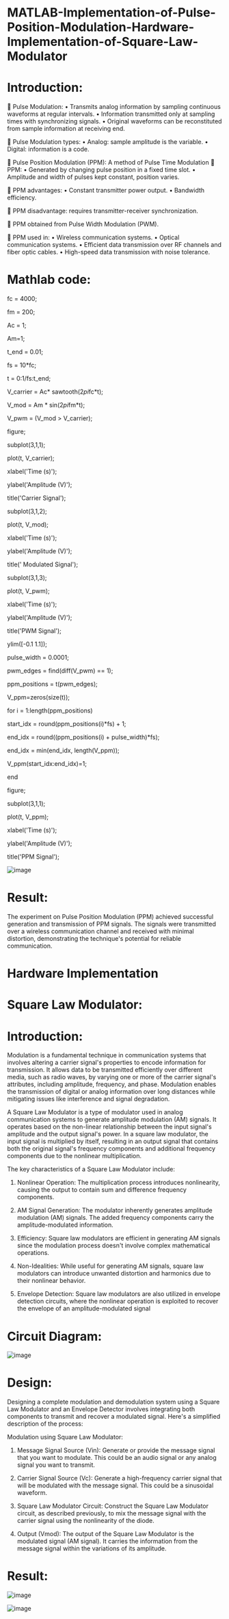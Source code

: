 # MATLAB-Implementation-of-Pulse-Position-Modulation-Hardware-Implementation-of-Square-Law-Modulator


# Introduction:

	Pulse Modulation:
•	Transmits analog information by sampling continuous waveforms at regular intervals.
•	Information transmitted only at sampling times with synchronizing signals.
•	Original waveforms can be reconstituted from sample information at receiving end.

	Pulse Modulation types:
•	Analog: sample amplitude is the variable.
•	Digital: information is a code.

	Pulse Position Modulation (PPM): A method of Pulse Time Modulation
	PPM: 
•	Generated by changing pulse position in a fixed time slot.
•	Amplitude and width of pulses kept constant, position varies.

	PPM advantages:
•	Constant transmitter power output.
•	Bandwidth efficiency.

	PPM disadvantage: requires transmitter-receiver synchronization.

	PPM obtained from Pulse Width Modulation (PWM).

	PPM used in:
•	Wireless communication systems. 
•	Optical communication systems. 
•	Efficient data transmission over RF channels and fiber optic cables. 
•	High-speed data transmission with noise tolerance.

# Mathlab code:

fc = 4000; 

fm = 200;

Ac = 1;

Am=1;

t_end = 0.01; 

fs = 10*fc;

t = 0:1/fs:t_end;

V_carrier = Ac* sawtooth(2*pi*fc*t);

V_mod = Am * sin(2*pi*fm*t);

V_pwm = (V_mod > V_carrier);

figure; 

subplot(3,1,1); 

plot(t, V_carrier); 

xlabel('Time (s)');

ylabel('Amplitude (V)'); 

title('Carrier Signal');

subplot(3,1,2);

plot(t, V_mod); 

xlabel('Time (s)');

ylabel('Amplitude (V)');

title(' Modulated Signal'); 

subplot(3,1,3);

plot(t, V_pwm); 

xlabel('Time (s)');

ylabel('Amplitude (V)'); 

title('PWM Signal');

ylim([-0.1 1.1]);

pulse_width = 0.0001;

pwm_edges = find(diff(V_pwm) == 1);

ppm_positions = t(pwm_edges);

V_ppm=zeros(size(t));

for i = 1:length(ppm_positions)

start_idx = round(ppm_positions(i)*fs) + 1;

end_idx = round((ppm_positions(i) + pulse_width)*fs);

end_idx = min(end_idx, length(V_ppm)); 

V_ppm(start_idx:end_idx)=1;

end

figure;

subplot(3,1,1);

plot(t, V_ppm); 

xlabel('Time (s)');

ylabel('Amplitude (V)'); 

title('PPM Signal');


![image](https://github.com/user-attachments/assets/4931f591-2533-43b8-b3c3-203f728a3130)


# Result:
The experiment on Pulse Position Modulation (PPM) achieved successful generation and transmission of PPM signals. 
The signals were transmitted over a wireless communication channel and received with minimal distortion, demonstrating the technique's potential for reliable communication. 


# Hardware Implementation

# Square Law Modulator:

# Introduction:

Modulation is a fundamental technique in communication systems that involves altering a carrier signal's properties to encode information for transmission. It allows data to be transmitted efficiently over different media, such as radio waves, by varying one or more of the carrier signal's attributes, including amplitude, frequency, and phase. Modulation enables the transmission of digital or analog information over long distances while mitigating issues like interference and signal degradation.

A Square Law Modulator is a type of modulator used in analog communication systems to generate amplitude modulation (AM) signals. It operates based on the non-linear relationship between the input signal's amplitude and the output signal's power. In a square law modulator, the input signal is multiplied by itself, resulting in an output signal that contains both the original signal's frequency components and additional frequency components due to the nonlinear multiplication.

 The key characteristics of a Square Law Modulator include:
 
 1. Nonlinear Operation: The multiplication process introduces nonlinearity, causing the output to contain sum and difference frequency components. 

2. AM Signal Generation: The modulator inherently generates amplitude modulation (AM) signals. The added frequency components carry the amplitude-modulated information.

3. Efficiency: Square law modulators are efficient in generating AM signals since the modulation process doesn't involve complex mathematical operations. 

4. Non-Idealities: While useful for generating AM signals, square law modulators can introduce unwanted distortion and harmonics due to their nonlinear behavior. 

5. Envelope Detection: Square law modulators are also utilized in envelope detection circuits, where the nonlinear operation is exploited to recover the envelope of an amplitude-modulated signal

# Circuit Diagram:
![image](https://github.com/user-attachments/assets/4371d5b1-142b-43d5-8794-399fc6d59853)

# Design:

Designing a complete modulation and demodulation system using a Square Law Modulator and an Envelope Detector involves integrating both components to transmit and recover a modulated signal. Here's a simplified description of the process:

 Modulation using Square Law Modulator:
 
 1. Message Signal Source (Vin): Generate or provide the message signal that you want to modulate. This could be an audio signal or any analog signal you want to transmit.

2. Carrier Signal Source (Vc): Generate a high-frequency carrier signal that will be modulated with the message signal. This could be a sinusoidal waveform.

3. Square Law Modulator Circuit: Construct the Square Law Modulator circuit, as described previously, to mix the message signal with the carrier signal using the nonlinearity of the diode. 

4. Output (Vmod): The output of the Square Law Modulator is the modulated signal (AM signal). It carries the information from the message signal within the variations of its amplitude.

# Result:
![image](https://github.com/user-attachments/assets/ae6d3a85-e41e-4e15-a1a9-ea92d038518f)

![image](https://github.com/user-attachments/assets/cf1dde2b-96ac-4d32-afa8-d66fce033d7d)
